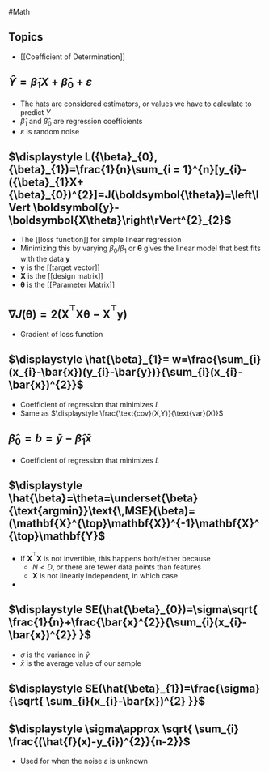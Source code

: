#Math 
## Topics
* [[Coefficient of Determination]]
## $\displaystyle \hat{Y}=\hat{\beta}_{1}X+\hat{\beta}_{0}+\varepsilon$
* The hats are considered estimators, or values we have to calculate to predict $\displaystyle Y$
* $\displaystyle \hat{\beta}_{1}$ and $\displaystyle \hat{\beta}_{0}$ are regression coefficients
* $\displaystyle \varepsilon$ is random noise
## $\displaystyle L({\beta}_{0},{\beta}_{1})=\frac{1}{n}\sum_{i = 1}^{n}[y_{i}-({\beta}_{1}X+{\beta}_{0})^{2}]=J(\boldsymbol{\theta})=\left\lVert \boldsymbol{y}-\boldsymbol{X\theta}\right\rVert^{2}_{2}$
* The [[loss function]] for simple linear regression
* Minimizing this by varying $\displaystyle {\beta}_{0}$/$\displaystyle {\beta}_{1}$ or $\displaystyle \boldsymbol{\theta}$ gives the linear model that best fits with the data $\displaystyle \boldsymbol{y}$
* $\displaystyle \boldsymbol{y}$ is the [[target vector]]
* $\displaystyle \boldsymbol{X}$ is the [[design matrix]]
* $\displaystyle \boldsymbol{\theta}$ is the [[Parameter Matrix]]
## $\displaystyle \nabla J(\boldsymbol{\theta})=2(\mathbf{X^{^{\top}}X}\boldsymbol{\theta}-\mathbf{X^{^{\top}}y})$
* Gradient of loss function
## $\displaystyle \hat{\beta}_{1}= w=\frac{\sum_{i}(x_{i}-\bar{x})(y_{i}-\bar{y})}{\sum_{i}(x_{i}-\bar{x})^{2}}$
* Coefficient of regression that minimizes $\displaystyle L$
* Same as $\displaystyle \frac{\text{cov}(X,Y)}{\text{var}(X)}$
## $\displaystyle \hat{\beta}_{0}=b=\bar{y}-\hat{\beta}_{1}\bar{x}$
* Coefficient of regression that minimizes $\displaystyle L$
## $\displaystyle \hat{\beta}=\theta=\underset{\beta}{\text{argmin}}\text{\,MSE}(\beta)=(\mathbf{X}^{\top}\mathbf{X})^{-1}\mathbf{X}^{\top}\mathbf{Y}$
* If $\displaystyle \mathbf{X}^{^{\top}}\mathbf{X}$ is not invertible, this happens both/either because
	* $\displaystyle  N<D$, or there are fewer data points than features
	* $\displaystyle \mathbf{X}$ is not linearly independent, in which case 
* 
## $\displaystyle SE(\hat{\beta}_{0})=\sigma\sqrt{ \frac{1}{n}+\frac{\bar{x}^{2}}{\sum_{i}(x_{i}-\bar{x})^{2}} }$
* $\displaystyle \sigma$ is the variance in $\displaystyle \hat{y}$
* $\displaystyle \bar{x}$ is the average value of our sample
## $\displaystyle SE(\hat{\beta}_{1})=\frac{\sigma}{\sqrt{ \sum_{i}(x_{i}-\bar{x})^{2} }}$
## $\displaystyle \sigma\approx \sqrt{ \sum_{i} \frac{(\hat{f}(x)-y_{i})^{2}}{n-2}}$
* Used for when the noise $\displaystyle \varepsilon$ is unknown